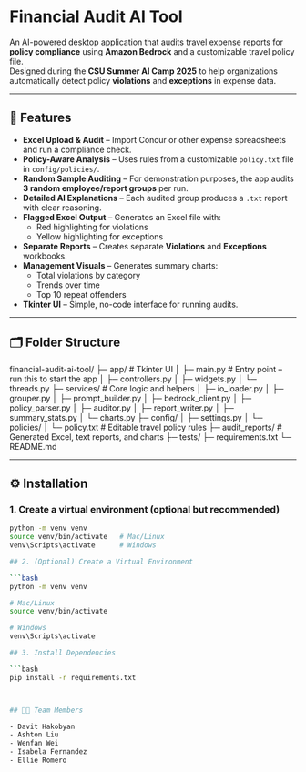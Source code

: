 # Financial Audit AI Tool

An AI-powered desktop application that audits travel expense reports for **policy compliance** using **Amazon Bedrock** and a customizable travel policy file.  
Designed during the **CSU Summer AI Camp 2025** to help organizations automatically detect policy **violations** and **exceptions** in expense data.

---

## 📌 Features

- **Excel Upload & Audit** – Import Concur or other expense spreadsheets and run a compliance check.  
- **Policy-Aware Analysis** – Uses rules from a customizable `policy.txt` file in `config/policies/`.  
- **Random Sample Auditing** – For demonstration purposes, the app audits **3 random employee/report groups** per run.  
- **Detailed AI Explanations** – Each audited group produces a `.txt` report with clear reasoning.  
- **Flagged Excel Output** – Generates an Excel file with:
  - Red highlighting for violations  
  - Yellow highlighting for exceptions  
- **Separate Reports** – Creates separate **Violations** and **Exceptions** workbooks.  
- **Management Visuals** – Generates summary charts:
  - Total violations by category  
  - Trends over time  
  - Top 10 repeat offenders  
- **Tkinter UI** – Simple, no-code interface for running audits.

---

## 🗂 Folder Structure

financial-audit-ai-tool/
├─ app/ # Tkinter UI
│ ├─ main.py # Entry point – run this to start the app
│ ├─ controllers.py
│ ├─ widgets.py
│ └─ threads.py
├─ services/ # Core logic and helpers
│ ├─ io_loader.py
│ ├─ grouper.py
│ ├─ prompt_builder.py
│ ├─ bedrock_client.py
│ ├─ policy_parser.py
│ ├─ auditor.py
│ ├─ report_writer.py
│ ├─ summary_stats.py
│ └─ charts.py
├─ config/
│ ├─ settings.py
│ └─ policies/
│ └─ policy.txt # Editable travel policy rules
├─ audit_reports/ # Generated Excel, text reports, and charts
├─ tests/
├─ requirements.txt
└─ README.md


---

## ⚙️ Installation

### 1. Create a virtual environment (optional but recommended)
```bash
python -m venv venv
source venv/bin/activate   # Mac/Linux
venv\Scripts\activate      # Windows

## 2. (Optional) Create a Virtual Environment

```bash
python -m venv venv

# Mac/Linux
source venv/bin/activate

# Windows
venv\Scripts\activate

## 3. Install Dependencies

```bash
pip install -r requirements.txt



## 👨‍💻 Team Members

- Davit Hakobyan  
- Ashton Liu  
- Wenfan Wei  
- Isabela Fernandez
- Ellie Romero
